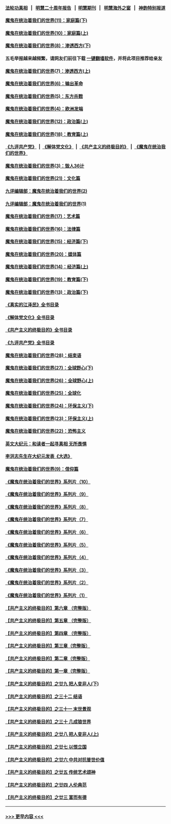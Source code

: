 #### [法轮功真相](https://github.com/gfw-breaker/truth/blob/master/README.md?t=0) &nbsp;&nbsp;|&nbsp;&nbsp; [明慧二十周年报告](https://github.com/gfw-breaker/mh-reports/blob/master/README.md?t=0) &nbsp;&nbsp;|&nbsp;&nbsp;[明慧期刊](https://github.com/gfw-breaker/mh-qikan) &nbsp;&nbsp;|&nbsp;&nbsp; [明慧海外之窗](https://github.com/gfw-breaker/mh-news/blob/master/README.md?t=0) &nbsp;&nbsp;|&nbsp;&nbsp; [神韵特别报道](https://github.com/gfw-breaker/mh-news/blob/master/shenyun.md?t=0)
#### [魔鬼在统治着我们的世界(11)：家庭篇(下)](../pages/nsc422/n10440961.md?t=12122201) 
#### [魔鬼在统治着我们的世界(10)：家庭篇(上)](../pages/nsc422/n10435448.md?t=12122201) 
#### [魔鬼在统治着我们的世界(8)：渗透西方(下)](../pages/nsc422/n10429603.md?t=12122201) 
#### 五毛举报越来越频繁，请网友们前往下载 [一键翻墙软件](https://github.com/gfw-breaker/ssr-accounts)，并将此项目推荐给亲友
#### [魔鬼在统治着我们的世界(7)：渗透西方(上)](../pages/nsc422/n10426013.md?t=12122201) 
#### [魔鬼在统治着我们的世界(6)：输出革命](../pages/nsc422/n10421536.md?t=12122201) 
#### [魔鬼在统治着我们的世界(5)：东方杀戮](../pages/nsc422/n10417707.md?t=12122201) 
#### [魔鬼在统治着我们的世界(4)：欧洲发端](../pages/nsc422/n10414890.md?t=12122201) 
#### [魔鬼在统治着我们的世界(12)：政治篇(上)](../pages/nsc422/n10444576.md?t=12122201) 
#### [魔鬼在统治着我们的世界(18)：教育篇(上)](../pages/nsc422/n10526970.md?t=12122201) 
#### [《九评共产党》](https://github.com/begood0513/9ping.md/blob/master/README.md) &nbsp;|&nbsp; [《解体党文化》](../../../../jtdwh.md/blob/master/README.md)  &nbsp;|&nbsp; [《共产主义的终极目的》](../../../../gczydzjmd.md/blob/master/README.md) &nbsp;|&nbsp; [《魔鬼在统治我们的世界》](../../../../mgztzwmdsj.md/blob/master/README.md) 
#### [魔鬼在统治着我们的世界(3)：毁人36计](../pages/nsc422/n10411583.md?t=12122201) 
#### [魔鬼在统治着我们的世界(21)：文化篇](../pages/nsc422/n10597706.md?t=12122201) 
#### [九评编辑部：魔鬼在统治着我们的世界(2)](../pages/nsc422/n10410036.md?t=12122201) 
#### [九评编辑部：魔鬼在统治着我们的世界(1)](../pages/nsc422/n10406825.md?t=12122201) 
#### [魔鬼在统治着我们的世界(17)：艺术篇](../pages/nsc422/n10499093.md?t=12122201) 
#### [魔鬼在统治着我们的世界(16)：法律篇](../pages/nsc422/n10485969.md?t=12122201) 
#### [魔鬼在统治着我们的世界(15)：经济篇(下)](../pages/nsc422/n10469975.md?t=12122201) 
#### [魔鬼在统治着我们的世界(20)：媒体篇](../pages/nsc422/n10586579.md?t=12122201) 
#### [魔鬼在统治着我们的世界(14)：经济篇(上)](../pages/nsc422/n10457370.md?t=12122201) 
#### [魔鬼在统治着我们的世界(19)：教育篇(下)](../pages/nsc422/n10564808.md?t=12122201) 
#### [魔鬼在统治着我们的世界(13)：政治篇(下)](../pages/nsc422/n10448270.md?t=12122201) 
#### [《真实的江泽民》全书目录](../pages/nsc422/n13721399.md?t=12122201) 
#### [《解体党文化》全书目录](../pages/nsc422/n13721157.md?t=12122201) 
#### [《共产主义的终极目的》全书目录](../pages/nsc422/n13721048.md?t=12122201) 
#### [《九评共产党》全书目录](../pages/nsc422/n13708085.md?t=12122201) 
#### [魔鬼在统治着我们的世界(28)：结束语](../pages/nsc422/n10936246.md?t=12122201) 
#### [魔鬼在统治着我们的世界(27)：全球野心(下)](../pages/nsc422/n10928319.md?t=12122201) 
#### [魔鬼在统治着我们的世界(26)：全球野心(上)](../pages/nsc422/n10900318.md?t=12122201) 
#### [魔鬼在统治着我们的世界(25)：全球化](../pages/nsc422/n10788205.md?t=12122201) 
#### [魔鬼在统治着我们的世界(24)：环保主义(下)](../pages/nsc422/n10695307.md?t=12122201) 
#### [魔鬼在统治着我们的世界(23)：环保主义(上)](../pages/nsc422/n10688613.md?t=12122201) 
#### [魔鬼在统治着我们的世界(22)：恐怖主义](../pages/nsc422/n10614727.md?t=12122201) 
#### [英文大纪元：和读者一起寻真相 无所畏惧](../pages/nsc422/n12542027.md?t=12122201) 
#### [李洪志先生在大纪元发表《大选》](../pages/nsc422/n12534746.md?t=12122201) 
#### [魔鬼在统治着我们的世界(9)：信仰篇](../pages/nsc422/n10432159.md?t=12122201) 
#### [《魔鬼在统治着我们的世界》系列片（10）](../pages/nsc422/n12292670.md?t=12122201) 
#### [《魔鬼在统治着我们的世界》系列片（9）](../pages/nsc422/n12290859.md?t=12122201) 
#### [《魔鬼在统治着我们的世界》系列片（8）](../pages/nsc422/n12287445.md?t=12122201) 
#### [《魔鬼在统治着我们的世界》系列片（7）](../pages/nsc422/n12283425.md?t=12122201) 
#### [《魔鬼在统治着我们的世界》系列片（6）](../pages/nsc422/n12282314.md?t=12122201) 
#### [《魔鬼在统治着我们的世界》系列片（5）](../pages/nsc422/n12281419.md?t=12122201) 
#### [《魔鬼在统治着我们的世界》系列片（4）](../pages/nsc422/n12274024.md?t=12122201) 
#### [《魔鬼在统治着我们的世界》系列片（3）](../pages/nsc422/n12271322.md?t=12122201) 
#### [《魔鬼在统治着我们的世界》系列片（2）](../pages/nsc422/n12269049.md?t=12122201) 
#### [《魔鬼在统治着我们的世界》系列片（1）](../pages/nsc422/n12267575.md?t=12122201) 
#### [【共产主义的终极目的】第六章 （完整版）](../pages/nsc422/n11428913.md?t=12122201) 
#### [【共产主义的终极目的】第五章 （完整版）](../pages/nsc422/n11428912.md?t=12122201) 
#### [【共产主义的终极目的】第四章 （完整版）](../pages/nsc422/n11428907.md?t=12122201) 
#### [【共产主义的终极目的】第三章（完整版）](../pages/nsc422/n11428848.md?t=12122201) 
#### [【共产主义的终极目的】第二章（完整版）](../pages/nsc422/n11428831.md?t=12122201) 
#### [【共产主义的终极目的】第一章（完整版）](../pages/nsc422/n11417651.md?t=12122201) 
#### [【共产主义的终极目的】之廿九 把人变非人(下)](../pages/nsc422/n11344140.md?t=12122201) 
#### [【共产主义的终极目的】之三十二 结语](../pages/nsc422/n11360535.md?t=12122201) 
#### [【共产主义的终极目的】之三十一 末世景观](../pages/nsc422/n11351129.md?t=12122201) 
#### [【共产主义的终极目的】之三十 几成狼世界](../pages/nsc422/n11348280.md?t=12122201) 
#### [【共产主义的终极目的】之廿八 把人变非人(上)](../pages/nsc422/n11340492.md?t=12122201) 
#### [【共产主义的终极目的】之廿七 以恨立国](../pages/nsc422/n11336944.md?t=12122201) 
#### [【共产主义的终极目的】之廿六 中共对抗普世价值](../pages/nsc422/n11324785.md?t=12122201) 
#### [【共产主义的终极目的】之廿五 传统艺术颂神](../pages/nsc422/n11296396.md?t=12122201) 
#### [【共产主义的终极目的】之廿四 人伦典范](../pages/nsc422/n11296397.md?t=12122201) 
#### [【共产主义的终极目的】之廿三 富而有德](../pages/nsc422/n11283598.md?t=12122201) 

----
#### [ >>> 更早内容 <<< ](../indexes/nsc422-earlier.md)
